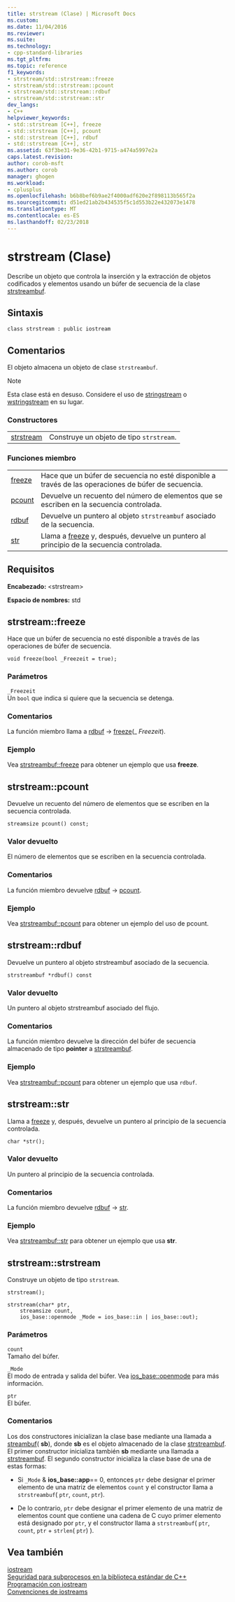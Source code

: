 ```yaml
---
title: strstream (Clase) | Microsoft Docs
ms.custom: 
ms.date: 11/04/2016
ms.reviewer: 
ms.suite: 
ms.technology:
- cpp-standard-libraries
ms.tgt_pltfrm: 
ms.topic: reference
f1_keywords:
- strstream/std::strstream::freeze
- strstream/std::strstream::pcount
- strstream/std::strstream::rdbuf
- strstream/std::strstream::str
dev_langs:
- C++
helpviewer_keywords:
- std::strstream [C++], freeze
- std::strstream [C++], pcount
- std::strstream [C++], rdbuf
- std::strstream [C++], str
ms.assetid: 63f3be31-9e36-42b1-9715-a474a5997e2a
caps.latest.revision: 
author: corob-msft
ms.author: corob
manager: ghogen
ms.workload:
- cplusplus
ms.openlocfilehash: b6b8bef6b9ae2f4000adf620e2f898113b565f2a
ms.sourcegitcommit: d51ed21ab2b434535f5c1d553b22e432073e1478
ms.translationtype: MT
ms.contentlocale: es-ES
ms.lasthandoff: 02/23/2018
---
```

# <a name="strstream-class"></a>strstream (Clase)
Describe un objeto que controla la inserción y la extracción de objetos codificados y elementos usando un búfer de secuencia de la clase [strstreambuf](../standard-library/strstreambuf-class.md).  
  
## <a name="syntax"></a>Sintaxis  
  
```
class strstream : public iostream
```  
  
## <a name="remarks"></a>Comentarios  
 El objeto almacena un objeto de clase `strstreambuf`.  
  
> [!NOTE]
>  Esta clase está en desuso. Considere el uso de [stringstream](../standard-library/sstream-typedefs.md#stringstream) o [wstringstream](../standard-library/sstream-typedefs.md#wstringstream) en su lugar.  
  
### <a name="constructors"></a>Constructores  
  
|||  
|-|-|  
|[strstream](#strstream)|Construye un objeto de tipo `strstream`.|  
  
### <a name="member-functions"></a>Funciones miembro  
  
|||  
|-|-|  
|[freeze](#freeze)|Hace que un búfer de secuencia no esté disponible a través de las operaciones de búfer de secuencia.|  
|[pcount](#pcount)|Devuelve un recuento del número de elementos que se escriben en la secuencia controlada.|  
|[rdbuf](#rdbuf)|Devuelve un puntero al objeto `strstreambuf` asociado de la secuencia.|  
|[str](#str)|Llama a [freeze](../standard-library/strstreambuf-class.md#freeze) y, después, devuelve un puntero al principio de la secuencia controlada.|  
  
## <a name="requirements"></a>Requisitos  
 **Encabezado:** \<strstream>  
  
 **Espacio de nombres:** std  
  
##  <a name="freeze"></a>  strstream::freeze  
 Hace que un búfer de secuencia no esté disponible a través de las operaciones de búfer de secuencia.  
  
```
void freeze(bool _Freezeit = true);
```  
  
### <a name="parameters"></a>Parámetros  
 `_Freezeit`  
 Un `bool` que indica si quiere que la secuencia se detenga.  
  
### <a name="remarks"></a>Comentarios  
 La función miembro llama a [rdbuf](#rdbuf) -> [freeze](../standard-library/strstreambuf-class.md#freeze)(_ *Freezeit*).  
  
### <a name="example"></a>Ejemplo  
  Vea [strstreambuf::freeze](../standard-library/strstreambuf-class.md#freeze) para obtener un ejemplo que usa **freeze**.  
  
##  <a name="pcount"></a>  strstream::pcount  
 Devuelve un recuento del número de elementos que se escriben en la secuencia controlada.  
  
```
streamsize pcount() const;
```  
  
### <a name="return-value"></a>Valor devuelto  
 El número de elementos que se escriben en la secuencia controlada.  
  
### <a name="remarks"></a>Comentarios  
 La función miembro devuelve [rdbuf](#rdbuf) -> [pcount](../standard-library/strstreambuf-class.md#pcount).  
  
### <a name="example"></a>Ejemplo  
  Vea [strstreambuf::pcount](../standard-library/strstreambuf-class.md#pcount) para obtener un ejemplo del uso de pcount.  
  
##  <a name="rdbuf"></a>  strstream::rdbuf  
 Devuelve un puntero al objeto strstreambuf asociado de la secuencia.  
  
```
strstreambuf *rdbuf() const
```  
  
### <a name="return-value"></a>Valor devuelto  
 Un puntero al objeto strstreambuf asociado del flujo.  
  
### <a name="remarks"></a>Comentarios  
 La función miembro devuelve la dirección del búfer de secuencia almacenado de tipo **pointer** a [strstreambuf](../standard-library/strstreambuf-class.md).  
  
### <a name="example"></a>Ejemplo  
  Vea [strstreambuf::pcount](../standard-library/strstreambuf-class.md#pcount) para obtener un ejemplo que usa `rdbuf`.  
  
##  <a name="str"></a>  strstream::str  
 Llama a [freeze](../standard-library/strstreambuf-class.md#freeze) y, después, devuelve un puntero al principio de la secuencia controlada.  
  
```
char *str();
```  
  
### <a name="return-value"></a>Valor devuelto  
 Un puntero al principio de la secuencia controlada.  
  
### <a name="remarks"></a>Comentarios  
 La función miembro devuelve [rdbuf](#rdbuf) -> [str](../standard-library/strstreambuf-class.md#str).  
  
### <a name="example"></a>Ejemplo  
  Vea [strstreambuf::str](../standard-library/strstreambuf-class.md#str) para obtener un ejemplo que usa **str**.  
  
##  <a name="strstream"></a>  strstream::strstream  
 Construye un objeto de tipo `strstream`.  
  
```
strstream();

strstream(char* ptr,
    streamsize count,
    ios_base::openmode _Mode = ios_base::in | ios_base::out);
```  
  
### <a name="parameters"></a>Parámetros  
 `count`  
 Tamaño del búfer.  
  
 `_Mode`  
 El modo de entrada y salida del búfer. Vea [ios_base::openmode](../standard-library/ios-base-class.md#openmode) para más información.  
  
 `ptr`  
 El búfer.  
  
### <a name="remarks"></a>Comentarios  
 Los dos constructores inicializan la clase base mediante una llamada a [streambuf](../standard-library/streambuf-typedefs.md#streambuf)( **sb**), donde **sb** es el objeto almacenado de la clase [strstreambuf](../standard-library/strstreambuf-class.md). El primer constructor inicializa también **sb** mediante una llamada a [strstreambuf](../standard-library/strstreambuf-class.md#strstreambuf). El segundo constructor inicializa la clase base de una de estas formas:  
  
-   Si `_Mode` & **ios_base::app**== 0, entonces `ptr` debe designar el primer elemento de una matriz de elementos `count` y el constructor llama a `strstreambuf`( `ptr`, `count`, `ptr`).  
  
-   De lo contrario, `ptr` debe designar el primer elemento de una matriz de elementos count que contiene una cadena de C cuyo primer elemento está designado por `ptr`, y el constructor llama a `strstreambuf`( `ptr`, `count`, `ptr` + `strlen`( `ptr`) ).  
  
## <a name="see-also"></a>Vea también  
 [iostream](../standard-library/istream-typedefs.md#iostream)   
 [Seguridad para subprocesos en la biblioteca estándar de C++](../standard-library/thread-safety-in-the-cpp-standard-library.md)   
 [Programación con iostream](../standard-library/iostream-programming.md)   
 [Convenciones de iostreams](../standard-library/iostreams-conventions.md)




